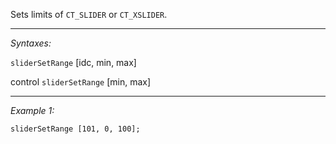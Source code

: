 Sets limits of `CT_SLIDER` or `CT_XSLIDER`.


---
*Syntaxes:*

`sliderSetRange` [idc, min, max]

control `sliderSetRange` [min, max]

---
*Example 1:*

```sqf
sliderSetRange [101, 0, 100];
```